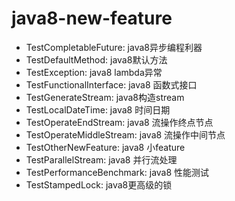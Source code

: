 # java8-new-feature
- TestCompletableFuture: java8异步编程利器
- TestDefaultMethod: java8默认方法
- TestException: java8 lambda异常
- TestFunctionalInterface: java8 函数式接口
- TestGenerateStream: java8构造stream
- TestLocalDateTime: java8 时间日期
- TestOperateEndStream: java8 流操作终点节点
- TestOperateMiddleStream: java8 流操作中间节点
- TestOtherNewFeature: java8 小feature
- TestParallelStream: java8 并行流处理
- TestPerformanceBenchmark: java8 性能测试
- TestStampedLock: java8更高级的锁
